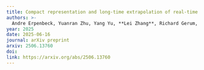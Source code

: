 ```yaml
---
title: Compact representation and long-time extrapolation of real-time data for quantum systems
authors: >-
  Andre Erpenbeck, Yuanran Zhu, Yang Yu, **Lei Zhang**, Richard Gerum, Olga Goulko & Chao Yang, Guy Cohen & Emanuel Gull
year: 2025
date: 2025-06-16
journal: arXiv preprint
arxiv: 2506.13760
doi:
link: https://arxiv.org/abs/2506.13760
---
```

